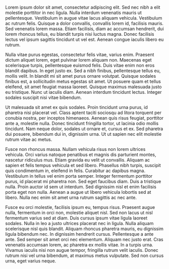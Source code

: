 

Lorem ipsum dolor sit amet, consectetur adipiscing elit. Sed nec nibh a elit molestie porttitor in nec ligula. Nulla interdum venenatis mauris ut pellentesque. Vestibulum in augue vitae lacus aliquam vehicula. Vestibulum ac rutrum felis. Quisque a dolor convallis, convallis lorem id, facilisis mauris. Sed venenatis lorem massa. Etiam facilisis, diam ac accumsan hendrerit, dui lorem rhoncus tellus, eu blandit turpis nisi luctus magna. Donec facilisis lectus vel ipsum sagittis tincidunt ut vel est. Aenean congue iaculis libero eu rutrum.

Nulla vitae purus egestas, consectetur felis vitae, varius enim. Praesent dictum aliquet lorem, eget pulvinar lorem aliquam non. Maecenas eget scelerisque turpis, pellentesque euismod felis. Duis vitae enim non eros blandit dapibus. In eget justo ex. Sed a nibh finibus, pellentesque tellus eu, mollis velit. In blandit mi sit amet purus ornare volutpat. Quisque sodales finibus est, a sollicitudin metus egestas sit amet. Ut posuere quam et tellus eleifend, sit amet feugiat massa laoreet. Quisque maximus malesuada justo eu tristique. Nunc ut iaculis diam. Aenean interdum tincidunt lectus. Integer sodales suscipit nisi vitae bibendum.

Ut malesuada sit amet ex quis sodales. Proin tincidunt urna purus, id pharetra nisi placerat vel. Class aptent taciti sociosqu ad litora torquent per conubia nostra, per inceptos himenaeos. Aenean quis risus feugiat, porttitor ante a, molestie nulla. Donec tincidunt fringilla tortor, ut lacinia odio mollis tincidunt. Nam neque dolor, sodales ut ornare et, cursus et ex. Sed pharetra dui posuere, bibendum dui in, dignissim urna. Ut ut sapien nec elit molestie rutrum vitae ac metus.

Fusce non rhoncus massa. Nullam vehicula risus non lorem ultrices vehicula. Orci varius natoque penatibus et magnis dis parturient montes, nascetur ridiculus mus. Etiam gravida eu velit ut convallis. Aliquam ac sapien et felis tempus vehicula et sed libero. Phasellus nibh turpis, suscipit quis condimentum in, eleifend in felis. Curabitur ac dapibus magna. Vestibulum in tellus vel enim porta semper. Integer fermentum porttitor purus, id placerat mi pharetra non. Sed eget faucibus diam. Duis a tristique nulla. Proin auctor id sem ut interdum. Sed dignissim nisl et enim facilisis porta eget non nulla. Aenean a augue ut libero vehicula lobortis sed at libero. Nulla nec enim sit amet urna rutrum sagittis ac nec ante.

Fusce eu orci molestie, facilisis ipsum eu, tempus risus. Praesent augue nulla, fermentum in orci non, molestie aliquet nisl. Sed non lacus ut nisl fermentum varius sed at diam. Duis cursus ipsum vitae ligula laoreet sodales. Nulla in leo a justo ultrices placerat nec in ligula. Nulla aliquam scelerisque nisl quis blandit. Aliquam rhoncus pharetra mauris, eu dignissim ligula bibendum nec. In dignissim hendrerit cursus. Pellentesque a ante ante. Sed semper sit amet orci nec elementum. Aliquam nec justo erat. Cras venenatis accumsan lorem, ac pharetra ex mollis vitae. In a turpis urna. Vivamus iaculis nisi non augue tempor, fringilla rutrum velit iaculis. Donec rutrum nisi vel urna bibendum, at maximus metus vulputate. Sed non cursus urna, eget varius neque. 
